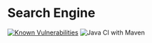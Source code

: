 # Search Engine

[![Known Vulnerabilities](https://snyk.io/test/github/enriquegh/searchengine/badge.svg)](https://snyk.io/test/github/enriquegh/searchengine) ![Java CI with Maven](https://github.com/enriquegh/searchEngine/workflows/Java%20CI%20with%20Maven/badge.svg?branch=postclass)
